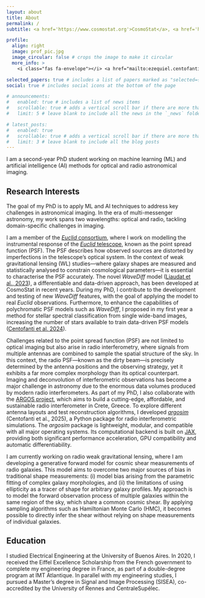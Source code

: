 ```yaml
---
layout: about
title: About
permalink: /
subtitle: <a href='https://www.cosmostat.org'>CosmoStat</a>, <a href='https://irfu.cea.fr/dap/'>Département d'Astrophysique</a>, <a href='https://www.cea.fr'>CEA</a>, Saclay, France.

profile:
  align: right
  image: prof_pic.jpg
  image_circular: false # crops the image to make it circular
  more_info: >
    <i class="fas fa-envelope"></i> <a href="mailto:ezequiel.centofanti@cea.fr">ezequiel.centofanti@cea.fr</a>

selected_papers: true # includes a list of papers marked as "selected={true}"
social: true # includes social icons at the bottom of the page

# announcements:
#   enabled: true # includes a list of news items
#   scrollable: true # adds a vertical scroll bar if there are more than 3 news items
#   limit: 5 # leave blank to include all the news in the `_news` folder

# latest_posts:
#   enabled: true
#   scrollable: true # adds a vertical scroll bar if there are more than 3 new posts items
#   limit: 3 # leave blank to include all the blog posts
---
```


I am a second-year PhD student working on machine learning (ML) and artificial intelligence (AI) methods for optical and radio astronomical imaging.

<h2>Research Interests</h2>

The goal of my PhD is to apply ML and AI techniques to address key challenges in astronomical imaging. In the era of multi-messenger astronomy, my work spans two wavelengths: optical and radio, tackling domain-specific challenges in imaging.

I am a member of the <a href="https://www.euclid-ec.org/consortium/about-ec/"><em>Euclid</em> consortium</a>, where I work on modelling the instrumental response of the <a href="https://www.esa.int/Science_Exploration/Space_Science/Euclid"><em>Euclid</em> telescope</a>, known as the point spread function (PSF). The PSF describes how observed sources are distorted by imperfections in the telescope’s optical system. In the context of weak gravitational lensing (WL) studies—where galaxy shapes are measured and statistically analysed to constrain cosmological parameters—it is essential to characterise the PSF accurately. The novel <em>WaveDiff</em> model (<a href="https://doi.org/10.1088/1361-6420/acb664">Liaudat et al., 2023</a>), a differentiable and data-driven approach, has been developed at CosmoStat in recent years. During my PhD, I contribute to the development and testing of new <em>WaveDiff</em> features, with the goal of applying the model to real <em>Euclid</em> observations. Furthermore, to enhance the capabilities of polychromatic PSF models such as <em>WaveDiff</em>, I proposed in my first year a method for stellar spectral classification from single wide-band images, increasing the number of stars available to train data-driven PSF models (<a href="https://doi.org/10.1051/0004-6361/202452224">Centofanti et al. 2024</a>).

Challenges related to the point spread function (PSF) are not limited to optical imaging but also arise in radio interferometry, where signals from multiple antennas are combined to sample the spatial structure of the sky. In this context, the radio PSF—known as the <span class="notion-enable-hover" data-token-index="1">dirty beam</span>—is precisely determined by the antenna positions and the observing strategy, yet it exhibits a far more complex morphology than its optical counterpart. Imaging and deconvolution of interferometric observations has become a major challenge in astronomy due to the enormous data volumes produced by modern radio interferometers. As part of my PhD, I also collaborate with the <a href="https://argos-telescope.eu">ARGOS project</a>, which aims to build a cutting-edge, affordable, and sustainable radio interferometer in Crete, Greece. To explore different antenna layouts and test reconstruction algorithms, I developed <em><a href="https://github.com/ARGOS-telescope/argosim"><span class="notion-enable-hover" data-token-index="3">argosim</span></a></em> (Centofanti et al., 2025), a Python package for radio interferometric simulations. The <span class="notion-enable-hover" data-token-index="5"><em>argosim</em> package</span> is lightweight, modular, and compatible with all major operating systems. Its computational backend is built on <a href="https://docs.jax.dev/en/latest/index.html">JAX</a>, providing both significant performance acceleration, GPU compatibility and automatic differentiability.

I am currently working on radio weak gravitational lensing, where I am developing a generative forward model for cosmic shear measurements of radio galaxies. This model aims to overcome two major sources of bias in traditional shape measurements: (i) <span class="notion-enable-hover" data-token-index="1">model bias</span> arising from the parametric fitting of complex galaxy morphologies, and (ii) the limitations of using ellipticity as a tracer of shape for arbitrary galaxy profiles. My approach is to model the forward observation process of multiple galaxies within the same region of the sky, which share a common cosmic shear. By applying sampling algorithms such as Hamiltonian Monte Carlo (HMC), it becomes possible to directly infer the shear without relying on shape measurements of individual galaxies.

<h2>Education</h2>
I studied Electrical Engineering at the University of Buenos Aires. In 2020, I received the Eiffel Excellence Scholarship from the French government to complete my engineering degree in France, as part of a double-degree program at IMT Atlantique. In parallel with my engineering studies, I pursued a Master’s degree in Signal and Image Processing (SISEA), co-accredited by the University of Rennes and CentraleSupélec.
